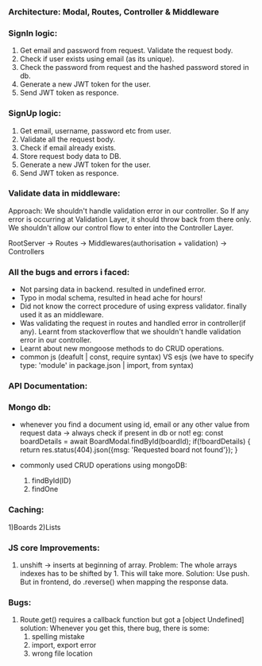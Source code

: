  ### Architecture: Modal, Routes, Controller & Middleware

### SignIn logic:
1) Get email and password from request. Validate the request body.
2) Check if user exists using email (as its unique).
3) Check the password from request and the hashed password stored in db.
4) Generate a new JWT token for the user.
5) Send JWT token as responce.

### SignUp logic: 
1) Get email, username, password etc from user.
2) Validate all the request body.
3) Check if email already exists.
4) Store request body data to DB.
5) Generate a new JWT token for the user.
6) Send JWT token as responce.

### Validate data in middleware:
Approach: We shouldn't handle validation error in our controller. So If any error is occurring at Validation Layer, it should throw back from there only. We shouldn't allow our control flow to enter into the Controller Layer.

RootServer -> Routes -> Middlewares(authorisation + validation) -> Controllers

### All the bugs and errors i faced: 
- Not parsing data in backend. resulted in undefined error.
- Typo in modal schema, resulted in head ache for hours!
- Did not know the correct procedure of using express validator. finally used it as an middleware.
- Was validating the request in routes and handled error in controller(if any). Learnt from stackoverflow that we shouldn't handle validation error in our controller.
- Learnt about new mongoose methods to do CRUD operations.
- common js (deafult | const, require syntax) VS esjs (we have to specify type: 'module' in package.json | import, from syntax)

### API Documentation: 

### Mongo db: 
- whenever you find a document using id, email or any other value from request data -> always check if present in db or not!
    eg: 
        const boardDetails = await BoardModal.findById(boardId);
        if(!boardDetails) {
            return res.status(404).json({msg: 'Requested board not found'});
        }

- commonly used CRUD operations using mongoDB: 
    1) findById(ID)
    2) findOne

### Caching: 
1)Boards
2)Lists

### JS core Improvements:
1) unshift -> inserts at beginning of array. 
   Problem: The whole arrays indexes has to be shifted by 1. 
   This will take more.
   Solution: Use push. But in frontend, do .reverse() when mapping the response data.

### Bugs: 
1) Route.get() requires a callback function but got a [object Undefined]
   solution: Whenever you get this, there bug, there is some: 
   1) spelling mistake
   2) import, export error
   3) wrong file location

